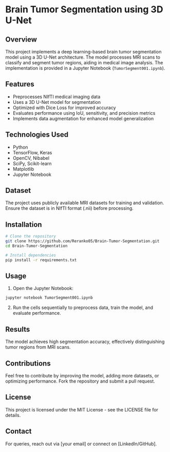 # Brain Tumor Segmentation using 3D U-Net

## Overview
This project implements a deep learning-based brain tumor segmentation model using a 3D U-Net architecture. The model processes MRI scans to classify and segment tumor regions, aiding in medical image analysis. The implementation is provided in a Jupyter Notebook (`TumorSegment001.ipynb`).

## Features
- Preprocesses NIfTI medical imaging data
- Uses a 3D U-Net model for segmentation
- Optimized with Dice Loss for improved accuracy
- Evaluates performance using IoU, sensitivity, and precision metrics
- Implements data augmentation for enhanced model generalization

## Technologies Used
- Python
- TensorFlow, Keras
- OpenCV, Nibabel
- SciPy, Scikit-learn
- Matplotlib
- Jupyter Notebook

## Dataset
The project uses publicly available MRI datasets for training and validation. Ensure the dataset is in NIfTI format (.nii) before processing.

## Installation
```sh
# Clone the repository
git clone https://github.com/Reranko05/Brain-Tumor-Segmentation.git
cd Brain-Tumor-Segmentation

# Install dependencies
pip install -r requirements.txt
```

## Usage
1. Open the Jupyter Notebook:
```sh
jupyter notebook TumorSegment001.ipynb
```
2. Run the cells sequentially to preprocess data, train the model, and evaluate performance.

## Results
The model achieves high segmentation accuracy, effectively distinguishing tumor regions from MRI scans. 

## Contributions
Feel free to contribute by improving the model, adding more datasets, or optimizing performance. Fork the repository and submit a pull request.

## License
This project is licensed under the MIT License - see the LICENSE file for details.

## Contact
For queries, reach out via [your email] or connect on [LinkedIn/GitHub].

